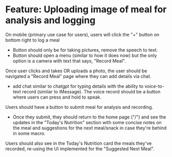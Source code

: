 # Feature: Uploading image of meal for analysis and logging

On mobile (primary use case for users), users will click the "+" button on bottom right to log a meal

- Button should only be for taking pictures, remove the speech to text.
- Button should open a menu (similar to how it does now) but the only option is a camera with text that says, "Record Meal".

Once user clicks and takes OR uploads a photo, the user should be navigated a "Record Meal" page where they can add details via chat.

- add chat similar to chatgpt for typing details with the ability to voice-to-text record (similar to iMessage). The voice record should be a button where users can press and hold to speak.

Users should have a button to submit meal for analysis and recording.

- Once they submit, they should return to the home page ("/") and see the updates in the "Today's Nutrition" section with some concise notes on the meal and suggestions for the next meal/snack in case they're behind in some macro.

Users should also see in the Today's Nutrition card the meals they've recorded, re-using the UI implemented for the "Suggested Next Meal".
